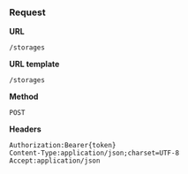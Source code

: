 ### Request

**URL**

`/storages`

**URL template**

`/storages`

**Method**

`POST`

**Headers**

`Authorization:Bearer{token}`  
`Content-Type:application/json;charset=UTF-8`  
`Accept:application/json`  
